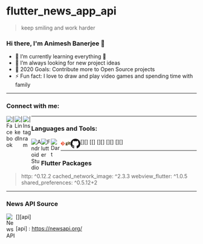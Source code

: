 # flutter_news_app_api
>keep smiling and work harder
### Hi there, I'm Animesh Banerjee 👋


- 🌱 I’m currently learning everything 🤣
- 👯 I’m always looking for new project ideas
- 🥅 2020 Goals: Contribute more to Open Source projects
- ⚡ Fun fact: I love to draw and play video games and spending time with family

---

### Connect with me:

[<img align="left" alt=" | Facebook" width="22px" src="https://cdn.jsdelivr.net/npm/simple-icons@v3/icons/facebook.svg" />][facebook]
[<img align="left" alt=" | LinkedIn" width="22px" src="https://cdn.jsdelivr.net/npm/simple-icons@v3/icons/linkedin.svg" />][linkedin]
[<img align="left" alt=" | Instagram" width="22px" src="https://cdn.jsdelivr.net/npm/simple-icons@v3/icons/instagram.svg" />][instagram]

---

### Languages and Tools:

[<img align="left" alt="Android Studio" width="26px" src="https://www.kindpng.com/picc/m/25-255595_icon-android-studio-logo-hd-png-download.png" />][]
[<img align="left" alt="Flutter" width="26px" src="https://flutterappdev.com/wp-content/uploads/2019/01/Screen-Shot-2019-01-25-at-12.54.42-PM-860x500.png" />[]
[<img align="left" alt="Dart" width="26px" src="https://assets.stickpng.com/images/5847f289cef1014c0b5e486b.png" />][]
[<img align="left" alt="Git" width="26px" src="https://raw.githubusercontent.com/github/explore/80688e429a7d4ef2fca1e82350fe8e3517d3494d/topics/git/git.png" />][]
[<img align="left" alt="GitHub" width="26px" src="https://raw.githubusercontent.com/github/explore/78df643247d429f6cc873026c0622819ad797942/topics/github/github.png" />][]

---

### Flutter Packages

>http: ^0.12.2
>cached_network_image: ^2.3.3
>webview_flutter: ^1.0.5
>shared_preferences: ^0.5.12+2

---
### News API Source
[<img align="left" alt="News API" width="25px" src="https://hackernoon.com/hn-images/1*lAR9Uh_gJ7dp23e0vhy5Hg.png" />][api]



[instagram]: https://www.instagram.com/animesh_rik_banerjee/?hl=en
[linkedin]: https://www.linkedin.com/in/animesh-banerjee-747012137/
[facebook]: https://www.facebook.com/animesh.banerjee.3979489
[api] : https://newsapi.org/

